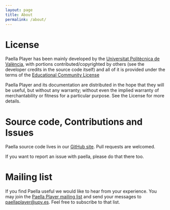 ```yaml
---
layout: page
title: About
permalink: /about/
---
```


# License

Paella Player has been mainly developed by the [Universitat Politècnica de València](http://www.upv.es),
with portions contributed/copyrighted by others (see the developer credits in the source code itself)
and all of it is provided under the terms of the [Educational Community License](license)

Paella Player and its documentation are distributed in the hope that they will be useful,
but without any warranty; without even the implied warranty of merchantability or fitness for 
a particular purpose. See the License for more details.

# Source code, Contributions and Issues

Paella source code lives in our [GitHub site](https://github.com/polimediaupv/paella). Pull requests are welcomed.

If you want to report an issue with paella, please do that there too.

# Mailing list

If you find Paella useful we would like to hear from your experience. You may join the [Paella Player mailing list](https://listas.upv.es/mailman/listinfo/paellaplayer) and 
send your messages to [paellaplayer@upv.es](mailto:paellaplayer@upv.es). Feel free to subscribe to that list. 